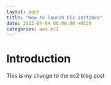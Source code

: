 ```yaml
---
layout: post
title: "How to launch EC2 instance"
date: 2022-04-04 00:00:00 +0530
categories: aws ec2
---
```


# Introduction
This is my change to the ec2 blog post